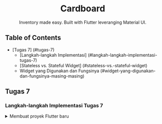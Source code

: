 <h1 align="center">
  Cardboard
</h1>
<p align="center">
  Inventory made easy. Built with Flutter leveranging Material UI.
</p>


## Table of Contents
- [Tugas 7] (#tugas-7)
    - [Langkah-langkah Implementasi] (#langkah-langkah-implementasi-tugas-7)
    - [Stateless vs. Stateful Widget] (#stateless-vs.-stateful-widget)
    - Widget yang Digunakan dan Fungsinya (#widget-yang-digunakan-dan-fungsinya-masing-masing)

## Tugas 7

### Langkah-langkah Implementasi Tugas 7
<details>
<summary>Membuat proyek Flutter baru</summary>
Untuk membuat proyek flutter, saya memasukkan command ini di terminal
```
flutter create Cardboard //Cardboard adalah nama aplikasi
```
Saya melewati step enable web support karena sudah menggunakan iOS emulator XCode.

<details>
<summary>Merapikan Proyek dan Membuat Widget</summary>
Saya memindahkan beberapa baris kode dari `lib/main.dart` ke dalam file baru yang saya buat di dalam folder `lib` juga, `menu.dart`, untuk merapikan struktur proyek. Tidak lupa menambahkan kode berikut pada bagian paling atas file `menu.dart`.
```
import 'package:shopping_list/menu.dart';
```
Kemudian, saya mengganti `MyHomePage(title: 'Flutter Demo Home Page')` menjadi `MyHomePage()` pada file `main.dart` serta 
mengganti `({super.key, required this.title})` dengan `({Key? key}) : super(key: key);` dan menghapus `final String title;` pada file `menu.dart`. Saya juga menghapus fungsi `State` yang ada di bawah `MyHomePage`.
</details>
<details>
<summary>Membuat Tombol Sederhana dengan Icon dan Text</summary>
Saya men-define tipe-tipe dalam list sebagai berikut:
```
class CardboardItem {
  final String name;
  final IconData icon;
  final Color backgroundColor;

  CardboardItem(this.name, this.icon, this.backgroundColor);
}
```

Kemudian, saya membuat list berikut:
```
final List<CardboardItem> items = [
    CardboardItem("My Product", Icons.checklist, const Color(0xFFF28582)),
    CardboardItem("Add Product", Icons.add_shopping_cart, const Color(0xFF84A59E)),
    CardboardItem("Logout", Icons.logout, const Color(0xFFF5BD60)),
  ];
```

Setelah itu, saya menambahkan kode berikut di dalam `Widget` build:
```
return Scaffold(
      appBar: AppBar(
        title: const Text(
          'Cardboard',
        ),
      ),
      body: SingleChildScrollView(
        // Widget wrapper yang dapat discroll
        child: Padding(
          padding: const EdgeInsets.all(10.0), // Set padding dari halaman
          child: Column(
            // Widget untuk menampilkan children secara vertikal
            children: <Widget>[
              const Padding(
                padding: EdgeInsets.only(top: 10.0, bottom: 10.0),
                // Widget Text untuk menampilkan tulisan dengan alignment center dan style yang sesuai
                child: Text(
                  'My Cardboard', // Text yang menandakan toko
                  textAlign: TextAlign.center,
                  style: TextStyle(
                    fontSize: 30,
                    fontWeight: FontWeight.bold,
                  ),
                ),
              ),
              // Grid layout
              GridView.count(
                // Container pada card kita.
                primary: true,
                padding: const EdgeInsets.all(20),
                crossAxisSpacing: 10,
                mainAxisSpacing: 10,
                crossAxisCount: 3,
                shrinkWrap: true,
                children: items.map((CardboardItem item) {
                  // Iterasi untuk setiap item
                  return CardboardCard(item);
                }).toList(),
              ),
            ],
          ),
        ),
      ),
    );
```
</details>
<details>
<summary>Menampilkan Card dan Membuat Snackbar</summary>
Saya menambahkan widget stateless berikut untuk menampilkan card dan SnackBar:
```
class CardboardCard extends StatelessWidget {
  final CardboardItem item;
  const CardboardCard(this.item, {super.key}); // Constructor

  @override
  Widget build(BuildContext context) {
    return Material(
      color: item.backgroundColor,
      child: InkWell(
        // Area responsive terhadap sentuhan
        onTap: () {
          // Memunculkan SnackBar ketika diklik
          ScaffoldMessenger.of(context)
            ..hideCurrentSnackBar()
            ..showSnackBar(SnackBar(
                content: Text("Kamu telah menekan tombol ${item.name}!")));
        },
        child: Container(
          // Container untuk menyimpan Icon dan Text
          padding: const EdgeInsets.all(8),
          child: Center(
            child: Column(
              mainAxisAlignment: MainAxisAlignment.center,
              children: [
                Icon(
                  item.icon,
                  color: Colors.white,
                  size: 30.0,
                ),
                const Padding(padding: EdgeInsets.all(3)),
                Text(
                  item.name,
                  textAlign: TextAlign.center,
                  style: const TextStyle(color: Colors.white),
                ),
              ],
            ),
          ),
        ),
      ),
    );
  }
}
```
</details>

### Stateless vs. Stateful Widget
| Atribut                   | Stateless Widget                                      | Stateful Widget                                        |
|---------------------------|-------------------------------------------------------|--------------------------------------------------------|
| **Perubahan Tampilan**    | Tidak berubah selama aplikasi berjalan.               | Dapat berubah berulang kali selama aplikasi berjalan.  |
| **Redrawn**               | Tidak dapat diperbarui.                               | Dapat diperbarui sebagai respons terhadap action yang berbeda. |
| **Fleksibilitas**         | Kurang fleksibel karena sifatnya yang statis.         | Lebih fleksibel dan dapat beradaptasi dengan perubahan. |

### Widget yang digunakan dan fungsinya masing-masing
1. `MyApp` (Stateless Widget): Widget ini digunakan untuk menginisialisasi aplikasi. Widget ini mengembalikan MaterialApp yang merupakan widget Flutter bawaan yang menawarkan berbagai pengaturan untuk mengontrol tampilan dan perilaku aplikasi.

2. `MyHomePage` (Stateless Widget): Widget ini menentukan tampilan layar utama dengan mengatur tampilan yang terorganisir, termasuk top bar, area yang dapat di-scroll, judul, dan tata letak berbentuk grid untuk menampilkan sejumlah barang (direpresentasikan oleh objek `CardboardItem``) sebagai widget `CardboardCard``.

3. `CardboardCard` (Stateless Widget): Widget ini mengatur tampilan satu item inventory dalam bentuk card, menampilkan icon dan nama item. Widget ini juga memungkinkan interaksi dengan merespon ketukan, menampilkan pesan singkat (SnackBar) tentang item tertentu ketika diklik.